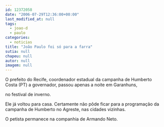 ```yaml
---
id: 12372058
date: "2006-07-29T12:36:00+00:00"
last_modified_at: null
tags:
  - joao-d
  - paulo
categories:
  - noticias
title: "João Paulo foi só para a farra"
sutia: null
chapeu: null
autor: null
imagem: null
---
```

<p><P>O prefeito do Recife, coordenador estadual da campanha de Humberto Costa (PT) a governador, passou apenas a noite em Garanhuns,</p>
<p> no festival de inverno.</P></p>
<p><P>Ele já voltou para casa. Certamente não pôde ficar para a programação da campanha de Humberto no Agreste, nas cidades vizinhas.</P></p>
<p><P>O petista permanece na companhia de Armando Neto.</P> </p>
